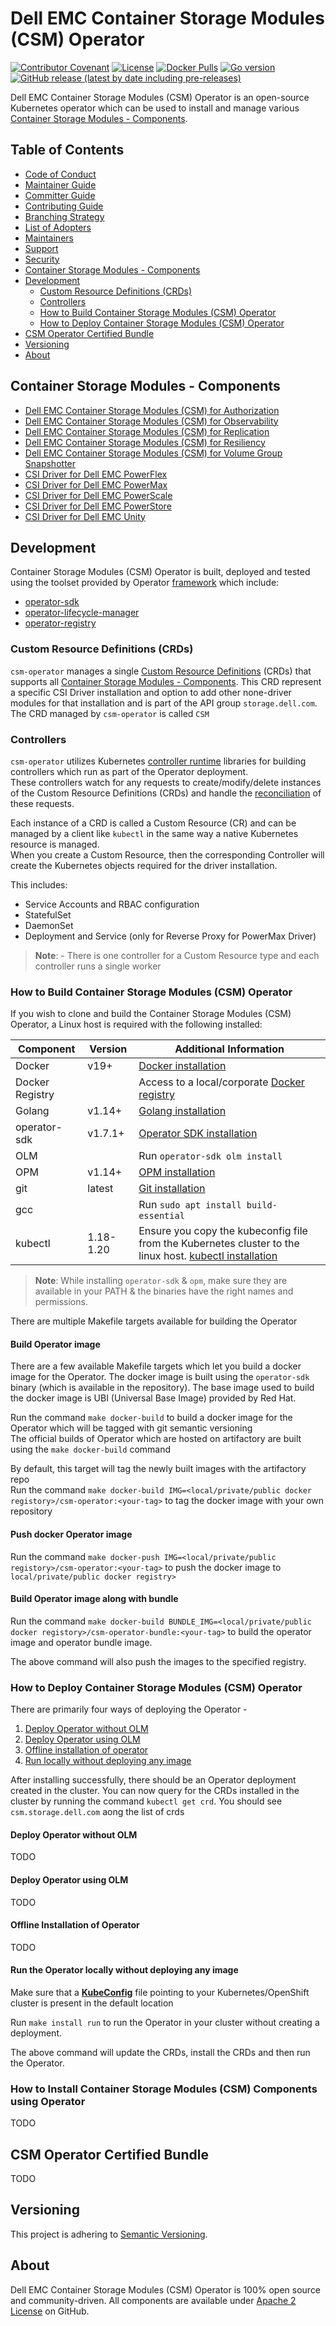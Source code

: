 
<!--
Copyright (c) 2021 Dell Inc., or its subsidiaries. All Rights Reserved.

Licensed under the Apache License, Version 2.0 (the "License");
you may not use this file except in compliance with the License.
You may obtain a copy of the License at

    http://www.apache.org/licenses/LICENSE-2.0
-->

# Dell EMC Container Storage Modules (CSM) Operator
[![Contributor Covenant](https://img.shields.io/badge/Contributor%20Covenant-v2.0%20adopted-ff69b4.svg)](https://github.com/dell/csm/blob/main/docs/CODE_OF_CONDUCT.md)
[![License](https://img.shields.io/github/license/dell/csm-operator)](LICENSE)
[![Docker Pulls](https://img.shields.io/docker/pulls/dellemc/csm-operator)](https://hub.docker.com/r/dellemc/csm-operator)
[![Go version](https://img.shields.io/github/go-mod/go-version/dell/csm-operator)](go.mod)
[![GitHub release (latest by date including pre-releases)](https://img.shields.io/github/v/release/dell/csm-operator?include_prereleases&label=latest&style=flat-square)](https://github.com/dell/csm-operator/releases/latest)

Dell EMC Container Storage Modules (CSM) Operator is an open-source Kubernetes operator which can be used to install and manage various [Container Storage Modules - Components](#container-storage-modules---components).

## Table of Contents

* [Code of Conduct](./docs/CODE_OF_CONDUCT.md)
* [Maintainer Guide](./docs/MAINTAINER_GUIDE.md)
* [Committer Guide](./docs/COMMITTER_GUIDE.md)
* [Contributing Guide](./docs/CONTRIBUTING.md)
* [Branching Strategy](./docs/BRANCHING.md)
* [List of Adopters](./docs/ADOPTERS.md)
* [Maintainers](./docs/MAINTAINERS.md)
* [Support](./docs/SUPPORT.md)
* [Security](./docs/SECURITY.md)
* [Container Storage Modules - Components](#container-storage-modules---components)
* [Development](#development)
  * [Custom Resource Definitions (CRDs)](#custom-resource-definitions-crds) 
  * [Controllers](#controllers)
  * [How to Build Container Storage Modules (CSM) Operator](#how-to-build-container-storage-modules-csm-operator)
  * [How to Deploy Container Storage Modules (CSM) Operator](#how-to-deploy-container-storage-modules-csm-operator)
* [CSM Operator Certified Bundle](#csm-operator-certified-bundle)
* [Versioning](#versioning)
* [About](#about)
  

## Container Storage Modules - Components

* [Dell EMC Container Storage Modules (CSM) for Authorization](https://github.com/dell/karavi-authorization)
* [Dell EMC Container Storage Modules (CSM) for Observability](https://github.com/dell/karavi-observability)
* [Dell EMC Container Storage Modules (CSM) for Replication](https://github.com/dell/csm-replication)
* [Dell EMC Container Storage Modules (CSM) for Resiliency](https://github.com/dell/karavi-resiliency)
* [Dell EMC Container Storage Modules (CSM) for Volume Group Snapshotter](https://github.com/dell/csi-volumegroup-snapshotter)
* [CSI Driver for Dell EMC PowerFlex](https://github.com/dell/csi-powerflex)
* [CSI Driver for Dell EMC PowerMax](https://github.com/dell/csi-powermax)
* [CSI Driver for Dell EMC PowerScale](https://github.com/dell/csi-powerscale)
* [CSI Driver for Dell EMC PowerStore](https://github.com/dell/csi-powerstore)
* [CSI Driver for Dell EMC Unity](https://github.com/dell/csi-unity)


## Development

Container Storage Modules (CSM) Operator is built, deployed and tested using the toolset provided by Operator [framework](https://github.com/operator-framework) which include:
* [operator-sdk](https://github.com/operator-framework/operator-sdk)
* [operator-lifecycle-manager](https://github.com/operator-framework/operator-lifecycle-manager)
* [operator-registry](https://github.com/operator-framework/operator-registry)

### Custom Resource Definitions (CRDs)

`csm-operator` manages a single [Custom Resource Definitions](https://kubernetes.io/docs/tasks/extend-kubernetes/custom-resources/custom-resource-definitions/) (CRDs) that supports all [Container Storage Modules - Components](#container-storage-modules---components). This CRD represent a specific CSI Driver installation and option to add other none-driver modules for that installation and is part of the API group `storage.dell.com`. The CRD managed by `csm-operator` is called `CSM`

### Controllers

`csm-operator` utilizes Kubernetes [controller runtime](https://github.com/kubernetes-sigs/controller-runtime) libraries for building controllers which
run as part of the Operator deployment.  
These controllers watch for any requests to create/modify/delete instances of the Custom Resource Definitions (CRDs) and handle the [reconciliation](https://godoc.org/sigs.k8s.io/controller-runtime/pkg/reconcile)
of these requests.

Each instance of a CRD is called a Custom Resource (CR) and can be managed by a client like `kubectl` in the same way a native
Kubernetes resource is managed.  
When you create a Custom Resource, then the corresponding Controller will create the Kubernetes objects required for the driver installation.  

This includes:
* Service Accounts and RBAC configuration
* StatefulSet
* DaemonSet
* Deployment and Service (only for Reverse Proxy for PowerMax Driver)

> __Note__: - There is one controller for a Custom Resource type and each controller runs a single worker 


### How to Build Container Storage Modules (CSM) Operator

If you wish to clone and build the Container Storage Modules (CSM) Operator, a Linux host is required with the following installed:

| Component       | Version   | Additional Information                                                                                                                     |
| --------------- | --------- | ------------------------------------------------------------------------------------------------------------------------------------------ |
| Docker          | v19+      | [Docker installation](https://docs.docker.com/engine/install/)                                                                                                    |
| Docker Registry |           | Access to a local/corporate [Docker registry](https://docs.docker.com/registry/)                                                           |
| Golang          | v1.14+    | [Golang installation](https://github.com/travis-ci/gimme)                                                                                                         |
| operator-sdk          | v1.7.1+   |[Operator SDK installation](https://github.com/operator-framework/operator-sdk/releases/download/v1.7.1/operator-sdk_linux_amd64)                                                                                                          |
| OLM            |     | Run ```operator-sdk olm install```                                                                                                       |
| OPM           |   v1.14+  | [OPM installation](https://github.com/operator-framework/operator-registry/releases/download/v1.14.0/linux-amd64-opm)                                                              |
| git             | latest    | [Git installation](https://git-scm.com/book/en/v2/Getting-Started-Installing-Git)                                                                              |
| gcc             |           | Run ```sudo apt install build-essential```                                                                                                 |
| kubectl         | 1.18-1.20 | Ensure you copy the kubeconfig file from the Kubernetes cluster to the linux host. [kubectl installation](https://kubernetes.io/docs/tasks/tools/install-kubectl/) |

> __Note__: While installing `operator-sdk` & `opm`, make sure they are available in your PATH & the binaries have the right names and permissions.


There are multiple Makefile targets available for building the Operator


#### Build Operator image

There are a few available Makefile targets which let you build a docker image for the Operator. 
The docker image is built using the `operator-sdk` binary (which is available in the repository). 
The base image used to build the docker image is UBI (Universal Base Image) provided by Red Hat.

Run the command `make docker-build` to build a docker image for the Operator which will be tagged with git semantic versioning  
The official builds of Operator which are hosted on artifactory are built using the `make docker-build` command

By default, this target will tag the newly built images with the artifactory repo  
Run the command `make docker-build IMG=<local/private/public docker registory>/csm-operator:<your-tag>` to tag the docker image with your own repository


#### Push docker Operator image

Run the command `make docker-push IMG=<local/private/public registory>/csm-operator:<your-tag>`  to push the docker image to `local/private/public docker registry>` 


#### Build Operator image along with bundle

Run the command `make docker-build BUNDLE_IMG=<local/private/public docker registory>/csm-operator-bundle:<your-tag>` to build the operator image and operator bundle image. 

The above command will also push the images to the specified registry.

### How to Deploy Container Storage Modules (CSM) Operator

There are primarily four ways of deploying the Operator -

1. [Deploy Operator without OLM](#deploy-operator-without-olm)
2. [Deploy Operator using OLM](#deploy-operator-using-olm)
3. [Offline installation of operator](#offline-installation-of-operator)
4. [Run locally without deploying any image](#run-the-operator-locally-without-deploying-any-image)
 
After installing successfully, there should be an Operator deployment created in the cluster. You can now query for the CRDs installed in the cluster by running the command `kubectl get crd`. You should see `csm.storage.dell.com` aong the list of crds
 
#### Deploy Operator without OLM

TODO

#### Deploy Operator using OLM

TODO

#### Offline Installation of Operator

TODO

#### Run the Operator locally without deploying any image 

Make sure that a [**KubeConfig**](https://kubernetes.io/docs/concepts/configuration/organize-cluster-access-kubeconfig/) file pointing to your Kubernetes/OpenShift cluster is present in the default location

Run `make install run` to run the Operator in your cluster without creating a deployment.

The above command will update the CRDs, install the CRDs and then run the Operator.

### How to Install Container Storage Modules (CSM) Components using Operator

TODO

## CSM Operator Certified Bundle 

TODO

## Versioning

This project is adhering to [Semantic Versioning](https://semver.org/).

## About

Dell EMC Container Storage Modules (CSM) Operator is 100% open source and community-driven. All components are available
under [Apache 2 License](https://www.apache.org/licenses/LICENSE-2.0.html) on
GitHub.

